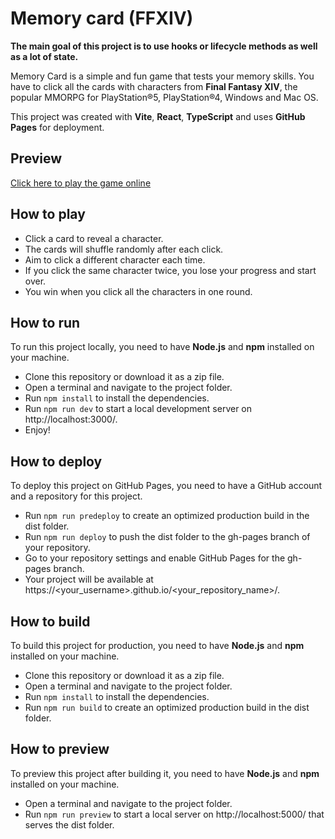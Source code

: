 # Memory card (FFXIV)

**The main goal of this project is to use hooks or lifecycle methods as well as a lot of state.**

Memory Card is a simple and fun game that tests your memory skills. You have to click all the cards with characters from **Final Fantasy XIV**, the popular MMORPG for PlayStation®5, PlayStation®4, Windows and Mac OS.

This project was created with **Vite**, **React**, **TypeScript** and uses **GitHub Pages** for deployment.

## Preview

[Click here to play the game online](https://n3meee.github.io/memory-card)

## How to play

-   Click a card to reveal a character.
-   The cards will shuffle randomly after each click.
-   Aim to click a different character each time.
-   If you click the same character twice, you lose your progress and start over.
-   You win when you click all the characters in one round.

## How to run

To run this project locally, you need to have **Node.js** and **npm** installed on your machine.

-   Clone this repository or download it as a zip file.
-   Open a terminal and navigate to the project folder.
-   Run `npm install` to install the dependencies.
-   Run `npm run dev` to start a local development server on http://localhost:3000/.
-   Enjoy!

## How to deploy

To deploy this project on GitHub Pages, you need to have a GitHub account and a repository for this project.

-   Run `npm run predeploy` to create an optimized production build in the dist folder.
-   Run `npm run deploy` to push the dist folder to the gh-pages branch of your repository.
-   Go to your repository settings and enable GitHub Pages for the gh-pages branch.
-   Your project will be available at https://<your_username>.github.io/<your_repository_name>/.

## How to build

To build this project for production, you need to have **Node.js** and **npm** installed on your machine.

-   Clone this repository or download it as a zip file.
-   Open a terminal and navigate to the project folder.
-   Run `npm install` to install the dependencies.
-   Run `npm run build` to create an optimized production build in the dist folder.

## How to preview

To preview this project after building it, you need to have **Node.js** and **npm** installed on your machine.

-   Open a terminal and navigate to the project folder.
-   Run `npm run preview` to start a local server on http://localhost:5000/ that serves the dist folder.
